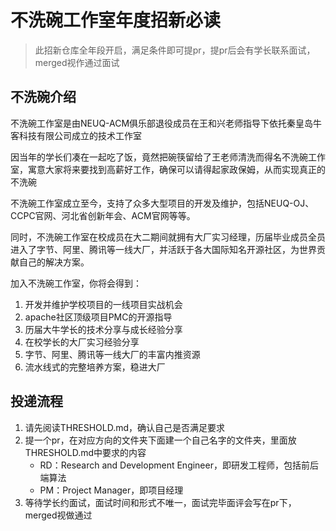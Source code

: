 # 不洗碗工作室年度招新必读

>此招新仓库全年段开启，满足条件即可提pr，提pr后会有学长联系面试，merged视作通过面试

## 不洗碗介绍

不洗碗工作室是由NEUQ-ACM俱乐部退役成员在王和兴老师指导下依托秦皇岛牛客科技有限公司成立的技术工作室

因当年的学长们凑在一起吃了饭，竟然把碗筷留给了王老师清洗而得名不洗碗工作室，寓意大家将来要找到高薪好工作，确保可以请得起家政保姆，从而实现真正的不洗碗

不洗碗工作室成立至今，支持了众多大型项目的开发及维护，包括NEUQ-OJ、CCPC官网、河北省创新年会、ACM官网等等。

同时，不洗碗工作室在校成员在大二期间就拥有大厂实习经理，历届毕业成员全员进入了字节、阿里、腾讯等一线大厂，并活跃于各大国际知名开源社区，为世界贡献自己的解决方案。

加入不洗碗工作室，你将会得到：

1. 开发并维护学校项目的一线项目实战机会
2. apache社区顶级项目PMC的开源指导
3. 历届大牛学长的技术分享与成长经验分享
4. 在校学长的大厂实习经验分享
5. 字节、阿里、腾讯等一线大厂的丰富内推资源
6. 流水线式的完整培养方案，稳进大厂

## 投递流程

1. 请先阅读THRESHOLD.md，确认自己是否满足要求
2. 提一个pr，在对应方向的文件夹下面建一个自己名字的文件夹，里面放THRESHOLD.md中要求的内容
   - RD：Research and Development Engineer，即研发工程师，包括前后端算法
   - PM：Project Manager，即项目经理
3. 等待学长约面试，面试时间和形式不唯一，面试完毕面评会写在pr下，merged视做通过
